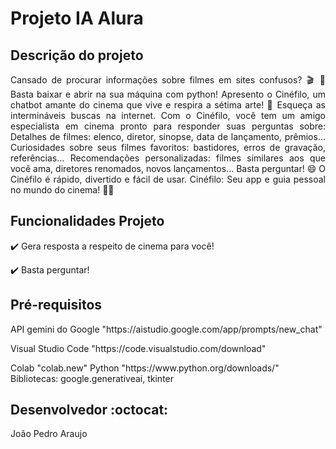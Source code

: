 <h1>Projeto IA Alura</h1>

## Descrição do projeto 

<p align="justify">
Cansado de procurar informações sobre filmes em sites confusos? 🎬 🤔
Basta baixar e abrir na sua máquina com python!
Apresento o Cinéfilo, um chatbot amante do cinema que vive e respira a sétima arte! 🍿
Esqueça as intermináveis buscas na internet. Com o Cinéfilo, você tem um amigo especialista em cinema pronto para responder suas perguntas sobre:
Detalhes de filmes: elenco, diretor, sinopse, data de lançamento, prêmios...
Curiosidades sobre seus filmes favoritos: bastidores, erros de gravação, referências...
Recomendações personalizadas: filmes similares aos que você ama, diretores renomados, novos lançamentos...
Basta perguntar! 😄 O Cinéfilo é rápido, divertido e fácil de usar.
Cinéfilo: Seu app e guia pessoal no mundo do cinema! 🎥✨
</p>

## Funcionalidades Projeto 

:heavy_check_mark: Gera resposta a respeito de cinema para você!

:heavy_check_mark: Basta perguntar!

## Pré-requisitos

<dl>API gemini do Google "https://aistudio.google.com/app/prompts/new_chat"</dl>
<dl>Visual Studio Code "https://code.visualstudio.com/download"</dl>
<d1>Colab "colab.new"</d1>
<d1>Python "https://www.python.org/downloads/"</d1>
<d1>Bibliotecas: google.generativeai, tkinter</d1>


## Desenvolvedor :octocat:
João Pedro Araujo
